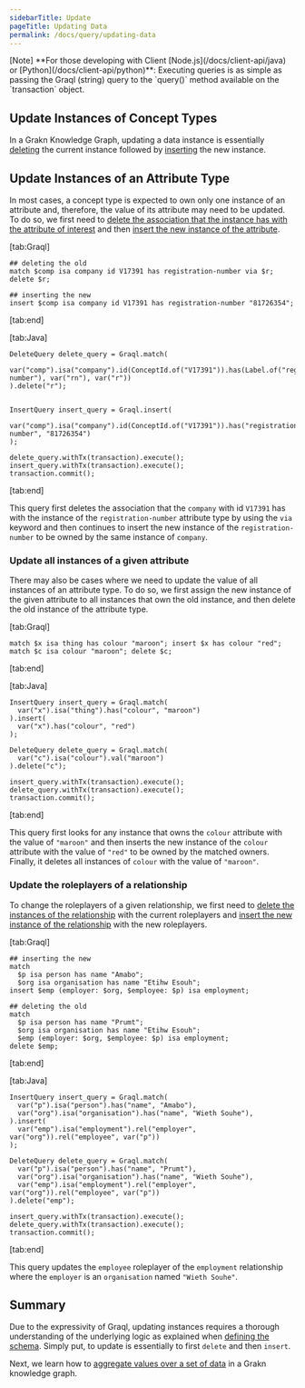 ```yaml
---
sidebarTitle: Update
pageTitle: Updating Data
permalink: /docs/query/updating-data
---
```


<div class = "note">
[Note]
**For those developing with Client [Node.js](/docs/client-api/java) or [Python](/docs/client-api/python)**: Executing queries is as simple as passing the Graql (string) query to the `query()` method available on the `transaction` object.
</div>

## Update Instances of Concept Types
In a Grakn Knowledge Graph, updating a data instance is essentially [deleting](/docs/query/delete-query) the current instance followed by [inserting](/docs/query/insert-query) the new instance.

## Update Instances of an Attribute Type
In most cases, a concept type is expected to own only one instance of an attribute and, therefore, the value of its attribute may need to be updated. To do so, we first need to [delete the association that the instance has with the attribute of interest](/docs/query/delete-query#delete-associations-with-attributes) and then [insert the new instance of the attribute](/docs/query/insert-query#insert-instances-of-an-attribute-type).

<div class="tabs dark">

[tab:Graql]
```lang-graql
## deleting the old
match $comp isa company id V17391 has registration-number via $r; delete $r;

## inserting the new
insert $comp isa company id V17391 has registration-number "81726354";
```
[tab:end]

[tab:Java]
```lang-java
DeleteQuery delete_query = Graql.match(
  var("comp").isa("company").id(ConceptId.of("V17391")).has(Label.of("registration-number"), var("rn"), var("r"))
).delete("r");


InsertQuery insert_query = Graql.insert(
  var("comp").isa("company").id(ConceptId.of("V17391")).has("registration-number", "81726354")
);

delete_query.withTx(transaction).execute();
insert_query.withTx(transaction).execute();
transaction.commit();
```
<!-- 1.5
transaction.execute(delete_query.toString());
transaction.execute(insert_query.toString());
transaction.commit(); -->
[tab:end]
</div>

This query first deletes the association that the `company` with id `V17391` has with the instance of the `registration-number` attribute type by using the `via` keyword and then continues to insert the new instance of the `registration-number` to be owned by the same instance of `company`.


### Update all instances of a given attribute
There may also be cases where we need to update the value of all instances of an attribute type. To do so, we first assign the new instance of the given attribute to all instances that own the old instance, and then delete the old instance of the attribute type.

<div class="tabs dark">

[tab:Graql]
```lang-graql
match $x isa thing has colour "maroon"; insert $x has colour "red";
match $c isa colour "maroon"; delete $c;
```
[tab:end]

[tab:Java]
```lang-java
InsertQuery insert_query = Graql.match(
  var("x").isa("thing").has("colour", "maroon")
).insert(
  var("x").has("colour", "red")
);

DeleteQuery delete_query = Graql.match(
  var("c").isa("colour").val("maroon")
).delete("c");

insert_query.withTx(transaction).execute();
delete_query.withTx(transaction).execute();
transaction.commit();
```
<!-- 1.5
transaction.execute(insert_query.toString());
transaction.execute(delete_query.toString());
transaction.commit(); -->
[tab:end]
</div>

This query first looks for any instance that owns the `colour` attribute with the value of `"maroon"` and then inserts the new instance of the `colour` attribute with the value of `"red"` to be owned by the matched owners. Finally, it deletes all instances of `colour` with the value of `"maroon"`.

### Update the roleplayers of a relationship
To change the roleplayers of a given relationship, we first need to [delete the instances of the relationship](/docs/query/delete-query#delete-instances-of-a-relationship-type) with the current roleplayers and [insert the new instance of the relationship](/docs/query/insert-query#insert-instances-of-a-relationship-type) with the new roleplayers.

<div class="tabs dark">

[tab:Graql]
```lang-graql
## inserting the new
match
  $p isa person has name "Amabo";
  $org isa organisation has name "Etihw Esouh";
insert $emp (employer: $org, $employee: $p) isa employment;

## deleting the old
match
  $p isa person has name "Prumt";
  $org isa organisation has name "Etihw Esouh";
  $emp (employer: $org, $employee: $p) isa employment;
delete $emp;
```
[tab:end]

[tab:Java]
```lang-java
InsertQuery insert_query = Graql.match(
  var("p").isa("person").has("name", "Amabo"),
  var("org").isa("organisation").has("name", "Wieth Souhe"),
).insert(
  var("emp").isa("employment").rel("employer", var("org")).rel("employee", var("p"))
);

DeleteQuery delete_query = Graql.match(
  var("p").isa("person").has("name", "Prumt"),
  var("org").isa("organisation").has("name", "Wieth Souhe"),
  var("emp").isa("employment").rel("employer", var("org")).rel("employee", var("p"))
).delete("emp");

insert_query.withTx(transaction).execute();
delete_query.withTx(transaction).execute();
transaction.commit();
```
<!-- 1.5
transaction.execute(insert_query.toString());
transaction.execute(delete_query.toString());
transaction.commit(); -->
[tab:end]
</div>

This query updates the `employee` roleplayer of the `employment` relationship where the `employer` is an `organisation` named `"Wieth Souhe"`.

## Summary
Due to the expressivity of Graql, updating instances requires a thorough understanding of the underlying logic as explained when [defining the schema](/docs/schema/concepts). Simply put, to update is essentially to first `delete` and then `insert`.

Next, we learn how to [aggregate values over a set of data](/docs/query/aggregate-query) in a Grakn knowledge graph.